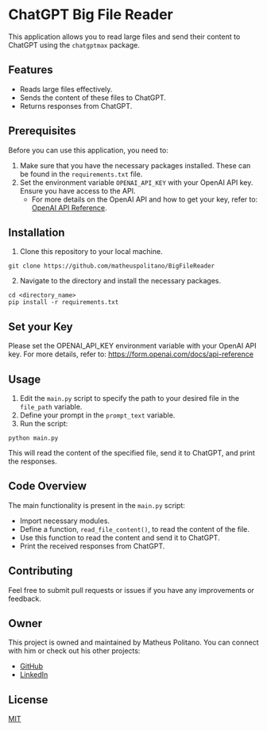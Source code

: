 # ChatGPT Big File Reader

This application allows you to read large files and send their content to ChatGPT using the `chatgptmax` package. 

## Features
- Reads large files effectively.
- Sends the content of these files to ChatGPT.
- Returns responses from ChatGPT.

## Prerequisites
Before you can use this application, you need to:
1. Make sure that you have the necessary packages installed. These can be found in the `requirements.txt` file.
2. Set the environment variable `OPENAI_API_KEY` with your OpenAI API key. Ensure you have access to the API.
    - For more details on the OpenAI API and how to get your key, refer to: [OpenAI API Reference](https://form.openai.com/docs/api-reference).

## Installation

1. Clone this repository to your local machine.
```
git clone https://github.com/matheuspolitano/BigFileReader
```

2. Navigate to the directory and install the necessary packages.
```
cd <directory_name>
pip install -r requirements.txt
```

## Set your Key

Please set the OPENAI_API_KEY environment variable with your OpenAI API key. For more details, refer to: https://form.openai.com/docs/api-reference

## Usage

1. Edit the `main.py` script to specify the path to your desired file in the `file_path` variable.
2. Define your prompt in the `prompt_text` variable.
3. Run the script:
```
python main.py
```
This will read the content of the specified file, send it to ChatGPT, and print the responses.

## Code Overview

The main functionality is present in the `main.py` script:

- Import necessary modules.
- Define a function, `read_file_content()`, to read the content of the file.
- Use this function to read the content and send it to ChatGPT.
- Print the received responses from ChatGPT.

## Contributing

Feel free to submit pull requests or issues if you have any improvements or feedback.

## Owner
This project is owned and maintained by Matheus Politano. You can connect with him or check out his other projects:
- [GitHub](https://github.com/matheuspolitano?tab=repositories)
- [LinkedIn](https://www.linkedin.com/in/matheus-politano-08b762123/)

## License

[MIT](LICENSE)